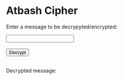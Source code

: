 <style>
  @import url('https://fonts.googleapis.com/css2?family=Dosis&display=swap');
</style>
<html>
<head>
    <title>Atbash Cipher</title>
</head>
<body>
    <h1>Atbash Cipher</h1>

<p>Enter a message to be decrypyted/encrypted:</p>
    <input type="text" id="message">
    <br>
    <br>
    <button onclick="decrypt()">Decrypt</button>
    <br>
    <br>
    <p>Decrypted message:</p>
    <p id="decrypted"></p>

<div id="log"></div>
<div id="logSuccess"></div>

<!-- Include the JavaScript file -->
<script src="atbash.js"></script>
</body>
</html>
